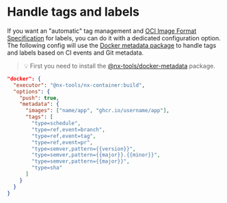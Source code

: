 # Handle tags and labels

If you want an "automatic" tag management and [OCI Image Format Specification](https://github.com/opencontainers/image-spec/blob/master/annotations.md) for labels, you can do it with a dedicated configuration option.
The following config will use the [Docker metadata package](https://github.com/gperdomor/nx-tools/tree/main/packages/docker-metadata)
to handle tags and labels based on CI events and Git metadata.

> 💡 First you need to install the [@nx-tools/docker-metadata](https://www.npmjs.com/package/@nx-tools/docker-metadata) package.

```json
"docker": {
  "executor": "@nx-tools/nx-container:build",
  "options": {
    "push": true,
    "metadata": {
      "images": ["name/app", "ghcr.io/username/app"],
      "tags": [
        "type=schedule",
        "type=ref,event=branch",
        "type=ref,event=tag",
        "type=ref,event=pr",
        "type=semver,pattern={{version}}",
        "type=semver,pattern={{major}}.{{minor}}",
        "type=semver,pattern={{major}}",
        "type=sha"
      ]
    }
  }
}
```
